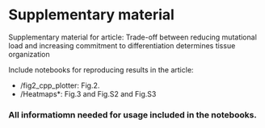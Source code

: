 # Supplementary material
Supplementary material for article: Trade-off between reducing mutational load and increasing commitment to differentiation determines tissue organization

Include notebooks for reproducing results in the article:
* /fig2_cpp_plotter: Fig.2.
* /Heatmaps*: Fig.3 and Fig.S2 and Fig.S3

### All informatiomn needed for usage included in the notebooks.
